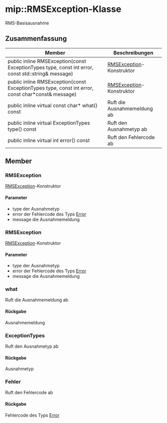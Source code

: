 # <a name="class-miprmsexception"></a>mip::RMSException-Klasse 
RMS-Basisausnahme
  
## <a name="summary"></a>Zusammenfassung
 Member                        | Beschreibungen                                
--------------------------------|---------------------------------------------
public inline RMSException(const ExceptionTypes type, const int error, const std::string& message)  |  [RMSException](#classmip_1_1_r_m_s_exception)-Konstruktor
public inline RMSException(const ExceptionTypes type, const int error, const char*const& message)  |  [RMSException](#classmip_1_1_r_m_s_exception)-Konstruktor
public inline virtual const char* what() const  |  Ruft die Ausnahmemeldung ab
public inline virtual ExceptionTypes type() const  |  Ruft den Ausnahmetyp ab
public inline virtual int error() const  |  Ruft den Fehlercode ab
  
## <a name="members"></a>Member
  
### <a name="rmsexception"></a>RMSException
[RMSException](#classmip_1_1_r_m_s_exception)-Konstruktor
  
#### <a name="parameters"></a>Parameter
* type der Ausnahmetyp 
* error der Fehlercode des Typs [Error](#classmip_1_1_error) 
* message die Ausnahmemeldung
  
### <a name="rmsexception"></a>RMSException
[RMSException](#classmip_1_1_r_m_s_exception)-Konstruktor
  
#### <a name="parameters"></a>Parameter
* type der Ausnahmetyp 
* error der Fehlercode des Typs [Error](#classmip_1_1_error) 
* message die Ausnahmemeldung
  
### <a name="what"></a>what
Ruft die Ausnahmemeldung ab
  
#### <a name="returns"></a>Rückgabe
Ausnahmemeldung
  
### <a name="exceptiontypes"></a>ExceptionTypes
Ruft den Ausnahmetyp ab
  
#### <a name="returns"></a>Rückgabe
Ausnahmetyp
  
### <a name="error"></a>Fehler
Ruft den Fehlercode ab
  
#### <a name="returns"></a>Rückgabe
Fehlercode des Typs [Error](#classmip_1_1_error)